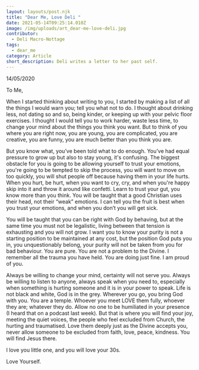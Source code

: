 ```yaml
---
layout: layouts/post.njk
title: "Dear Me, Love Deli "
date: 2021-05-14T09:25:14.010Z
image: /img/uploads/art_dear-me-love-deli.jpg
contributor:
  - Deli Macro-Nottage
tags:
  - dear_me
category: Article
short_description: Deli writes a letter to her past self.
---
```

14/05/2020

To Me,

When I started thinking about writing to you, I started by making a list of all the things I would warn you; tell you what not to do. I thought about drinking less, not dating so and so, being kinder, or keeping up with your pelvic floor exercises. I thought I would tell you to work harder, waste less time, to change your mind about the things you think you want. But to think of you where you are right now, you are young, you are complicated, you are creative, you are funny, you are much better than you think you are. 

But you know what, you’ve been told what to do enough. You’ve had equal pressure to grow up but also to stay young, it's confusing. The biggest obstacle for you is going to be allowing yourself to trust your emotions, you're going to be tempted to skip the process, you will want to move on too quickly, you will shut people off because having them in your life hurts. When you hurt, be hurt, when you want to cry, cry, and when you're happy skip into it and throw it around like confetti. Learn to trust your gut, you know more than you think. You will be taught that a good Christian uses their head, not their “weak” emotions. I can tell you the fruit is best when you trust your emotions, and when you don’t you will get sick. 

You will be taught that you can be right with God by behaving, but at the same time you must not be legalistic, living between that tension is exhausting and you will not grow. I want you to know your purity is not a starting position to be maintained at any cost, but the position God puts you in, you unquestionably belong, your purity will not be taken from you for bad behaviour. You are pure. You are not a problem to the Divine. I remember all the trauma you have held. You are doing just fine. I am proud of you.

Always be willing to change your mind, certainty will not serve you. Always be willing to listen to anyone, always speak when you need to, especially when something is hurting someone and it is in your power to speak. Life is not black and white, God is in the grey. Wherever you go, you bring God with you. You are a temple. Whoever you meet LOVE them fully, whoever they are; whatever they do. Allow no one to be humiliated in your presence (I heard that on a podcast last week). But that is where you will find your joy, meeting the quiet voices, the people who feel excluded from Church, the hurting and traumatised. Love them deeply just as the Divine accepts you, never allow someone to be excluded from faith, love, peace, kindness. You will find Jesus there.  

I love you little one, and you will love your 30s. 

Love Yourself.
